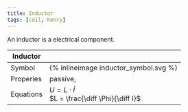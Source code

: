 ```yaml
---
title: Inductor
tags: [coil, henry]
---
```


An inductor is a electrical component.

| Inductor  |   |
| -------------| -------- |
| Symbol | {% inlineimage inductor_symbol.svg %} |
| Properies | passive, |
| Equations | $U = L \cdot \dot I$ <br> $L = \frac{\diff \Phi}{\diff I}$ |


